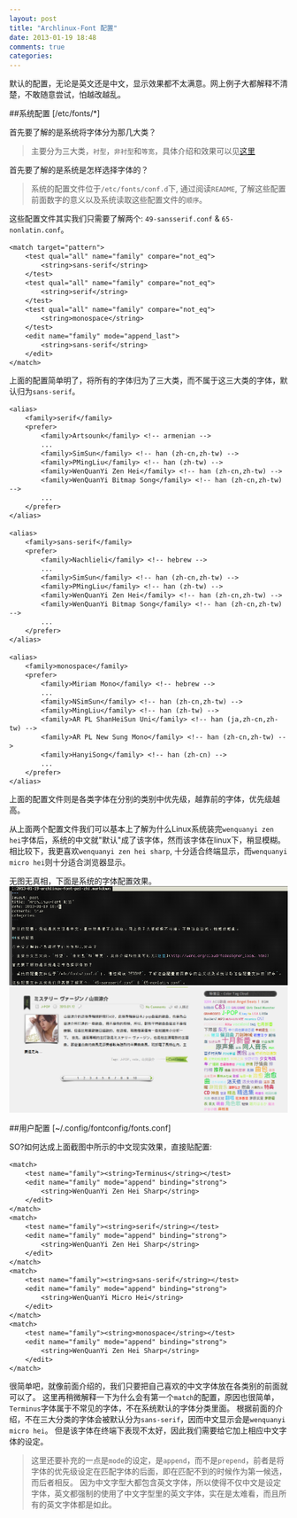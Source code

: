 ```yaml
---
layout: post
title: "Archlinux-Font 配置"
date: 2013-01-19 18:48
comments: true
categories: 
---
```


默认的配置，无论是英文还是中文，显示效果都不太满意。网上例子大都解释不清楚，不敢随意尝试，怕越改越乱。

##系统配置 [/etc/fonts/*]

首先要了解的是系统将字体分为那几大类？

> 主要分为三大类，`衬型`，`非衬型`和`等宽`，具体介绍和效果可以见[这里](http://wenq.org/cloud/fcdesigner_local.html)

首先要了解的是系统是怎样选择字体的？

> 系统的配置文件位于`/etc/fonts/conf.d`下, 通过阅读`README`, 了解这些配置前面数字的意义以及系统读取这些配置文件的`顺序`。

这些配置文件其实我们只需要了解两个: `49-sansserif.conf` & `65-nonlatin.conf`。
``` 
<match target="pattern">
    <test qual="all" name="family" compare="not_eq">
        <string>sans-serif</string>
    </test>
    <test qual="all" name="family" compare="not_eq">
        <string>serif</string>
    </test>
    <test qual="all" name="family" compare="not_eq">
        <string>monospace</string>
    </test>
    <edit name="family" mode="append_last">
        <string>sans-serif</string>
    </edit>
</match>
```
上面的配置简单明了，将所有的字体归为了三大类，而不属于这三大类的字体，默认归为`sans-serif`。

```
<alias>
    <family>serif</family>
    <prefer>
        <family>Artsounk</family> <!-- armenian -->
        ...
        <family>SimSun</family> <!-- han (zh-cn,zh-tw) -->
        <family>PMingLiu</family> <!-- han (zh-tw) -->
        <family>WenQuanYi Zen Hei</family> <!-- han (zh-cn,zh-tw) -->
        <family>WenQuanYi Bitmap Song</family> <!-- han (zh-cn,zh-tw) -->
        ...
    </prefer>
</alias>

<alias>
    <family>sans-serif</family>
    <prefer>
        <family>Nachlieli</family> <!-- hebrew -->
        ...
        <family>SimSun</family> <!-- han (zh-cn,zh-tw) -->
        <family>PMingLiu</family> <!-- han (zh-tw) -->
        <family>WenQuanYi Zen Hei</family> <!-- han (zh-cn,zh-tw) -->
        <family>WenQuanYi Bitmap Song</family> <!-- han (zh-cn,zh-tw) -->
        ...
    </prefer>
</alias>

<alias>
    <family>monospace</family>
    <prefer>
        <family>Miriam Mono</family> <!-- hebrew -->
        ...
        <family>NSimSun</family> <!-- han (zh-cn,zh-tw) -->
        <family>MingLiu</family> <!-- han (zh-tw) -->
        <family>AR PL ShanHeiSun Uni</family> <!-- han (ja,zh-cn,zh-tw) -->
        <family>AR PL New Sung Mono</family> <!-- han (zh-cn,zh-tw) -->
        <family>HanyiSong</family> <!-- han (zh-cn) -->
        ...
    </prefer>
</alias>
```
上面的配置文件则是各类字体在分别的类别中优先级，越靠前的字体，优先级越高。

从上面两个配置文件我们可以基本上了解为什么Linux系统装完`wenquanyi zen hei`字体后，系统的中文就"默认"成了该字体，然而该字体在linux下，稍显模糊。
相比较下，我更喜欢`wenquanyi zen hei sharp`, 十分适合终端显示，而`wenquanyi micro hei`则十分适合浏览器显示。

无图无真相，下面是系统的字体配置效果。
![urxvt-zh-screenshot.png](/images/urxvt-zh-screenshot.png)
![chromium-zh-screenshot.png](/images/chromium-zh-screenshot.png)

##用户配置 [~/.config/fontconfig/fonts.conf]

SO?如何达成上面截图中所示的中文现实效果，直接贴配置:
```
<match>
    <test name="family"><string>Terminus</string></test>
    <edit name="family" mode="append" binding="strong">
        <string>WenQuanYi Zen Hei Sharp</string>
    </edit>
</match>
<match>
    <test name="family"><string>serif</string></test>
    <edit name="family" mode="append" binding="strong">
        <string>WenQuanYi Zen Hei Sharp</string>
    </edit>
</match>
<match>
    <test name="family"><string>sans-serif</string></test>
    <edit name="family" mode="append" binding="strong">
        <string>WenQuanYi Micro Hei</string>
    </edit>
</match>
<match>
    <test name="family"><string>monospace</string></test>
    <edit name="family" mode="append" binding="strong">
        <string>WenQuanYi Zen Hei Sharp</string>
    </edit>
</match>
```
很简单吧，就像前面介绍的，我们只要把自己喜欢的中文字体放在各类别的前面就可以了。
这里再稍微解释一下为什么会有第一个`match`的配置，原因也很简单，`Terminus`字体属于不常见的字体，不在系统默认的字体分类里面。
根据前面的介绍，不在三大分类的字体会被默认分为`sans-serif`，因而中文显示会是`wenquanyi micro hei`。
但是该字体在终端下表现不太好，因此我们需要给它加上相应中文字体的设定。
> 这里还要补充的一点是`mode`的设定，是`append`，而不是`prepend`，前者是将字体的优先级设定在匹配字体的后面，即在匹配不到的时候作为第一候选，而后者相反。
> 因为中文字型大都包含英文字体，所以使得不仅中文是设定字体，英文都强制的使用了中文字型里的英文字体，实在是太难看，而且所有的英文字体都是如此。
